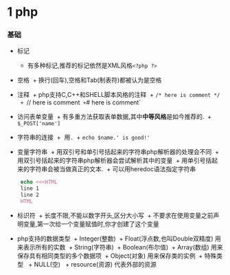 # 1 php

### 基础

+ 标记
  + 有多种标记,推荐的标记依然是XML风格`<?php ?>`
+ 空格
  + 换行(回车),空格和Tab(制表符)都被认为是空格
+ 注释
  + php支持C,C++和SHELL脚本风格的注释
  + `/* here is comment */
  + `// here is comment`
  + `# here is comment`
+ 访问表单变量
  + 有多重方法获取表单数据,其中**中等风格**是如今推荐的.
  + `$_POST['name']`
+ 字符串的连接
  +  用`.`
  + `echo $name.' is good!'`
+ 变量字符串
  + 用双引号和单引号括起来的字符串php解析器的处理会不同
  + 用双引号括起来的字符串php解析器会尝试解析其中的变量
  + 用单引号括起来的字符串会被当做真正的文本.
  + 可以用heredoc语法指定字符串
  ```php
   echo <<<HTML
   line 1
   line 2
   HTML
  ```
    
+ 标识符
  + 长度不限,不能以数字开头,区分大小写
  + 不要求在使用变量之前声明变量,第一次给一个变量赋值时,你才创建了这个变量
+ php支持的数据类型
  + Integer(整数)
  + Float(浮点数,也叫Double双精度) 用来表示所有的实数
  + String(字符串)
  + Boolean(布尔值)
  + Array(数组) 用来保存具有相同类型的多个数据项
  + Object(对象) 用来保存类的实例
  + 特殊类型
      + NULL(空)
      + resource(资源) 代表外部的资源
    
